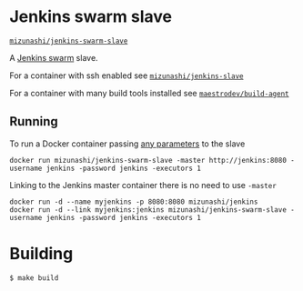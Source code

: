 # Jenkins swarm slave

[`mizunashi/jenkins-swarm-slave`](https://registry.hub.docker.com/u/mizunashi/jenkins-swarm-slave/)

A [Jenkins swarm](https://wiki.jenkins-ci.org/display/JENKINS/Swarm+Plugin) slave.

For a container with ssh enabled see
[`mizunashi/jenkins-slave`](https://registry.hub.docker.com/u/mizunashi/jenkins-slave/)

For a container with many build tools installed see
[`maestrodev/build-agent`](https://registry.hub.docker.com/u/maestrodev/build-agent/)

## Running

To run a Docker container passing [any parameters](https://wiki.jenkins-ci.org/display/JENKINS/Swarm+Plugin#SwarmPlugin-AvailableOptions) to the slave

    docker run mizunashi/jenkins-swarm-slave -master http://jenkins:8080 -username jenkins -password jenkins -executors 1

Linking to the Jenkins master container there is no need to use `-master`

    docker run -d --name myjenkins -p 8080:8080 mizunashi/jenkins
    docker run -d --link myjenkins:jenkins mizunashi/jenkins-swarm-slave -username jenkins -password jenkins -executors 1


# Building

```
$ make build
```
